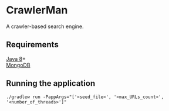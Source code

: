 # CrawlerMan
A crawler-based search engine.

## Requirements
[Java 8](https://java.com/en/download/)+  
[MongoDB](https://www.mongodb.com/download-center)

## Running the application
```shell
./gradlew run -PappArgs="['<seed_file>', '<max_URLs_count>', '<number_of_threads>']"
```
